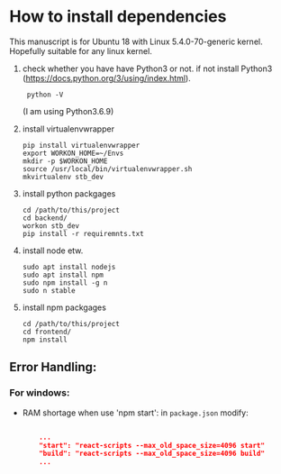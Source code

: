 # How to install dependencies

This manuscript is for Ubuntu 18 with Linux 5.4.0-70-generic kernel. Hopefully suitable for any linux kernel.

1.  check whether you have have Python3 or not. if not install Python3 (https://docs.python.org/3/using/index.html).

         python -V

    (I am using Python3.6.9)

2.  install virtualenvwrapper

        pip install virtualenvwrapper
        export WORKON_HOME=~/Envs
        mkdir -p $WORKON_HOME
        source /usr/local/bin/virtualenvwrapper.sh
        mkvirtualenv stb_dev

3.  install python packgages

        cd /path/to/this/project
        cd backend/
        workon stb_dev
        pip install -r requiremnts.txt

4.  install node etw.

        sudo apt install nodejs
        sudo apt install npm
        sudo npm install -g n
        sudo n stable

5.  install npm packgages

        cd /path/to/this/project
        cd frontend/
        npm install

## Error Handling:

### For windows:

- RAM shortage when use 'npm start':
  in `package.json` modify:

  ```json

      ...
      "start": "react-scripts --max_old_space_size=4096 start"
      "build": "react-scripts --max_old_space_size=4096 build"
      ...
  ```
